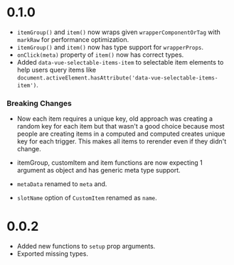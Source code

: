 # 0.1.0
  - `itemGroup()` and `item()` now wraps given `wrapperComponentOrTag` with `markRaw` for performance optimization.
  - `itemGroup()` and `item()` now has type support for `wrapperProps`.
  - `onClick(meta)` property of `item()` now has correct types.
  - Added `data-vue-selectable-items-item` to selectable item elements to help users query items like `document.activeElement.hasAttribute('data-vue-selectable-items-item')`.
### Breaking Changes
  - Now each item requires a unique key, old approach was creating a random key for each item but that wasn't a good choice because most people are creating items in a computed and computed creates unique key for each trigger. This makes all items to rerender even if they didn't change.

  - itemGroup, customItem and item functions are now expecting 1 argument as object and has generic meta type support.

  - `metaData` renamed to `meta` and.

  - `slotName` option of `CustomItem` renamed as `name`.

# 0.0.2
  - Added new functions to `setup` prop arguments.
  - Exported missing types.